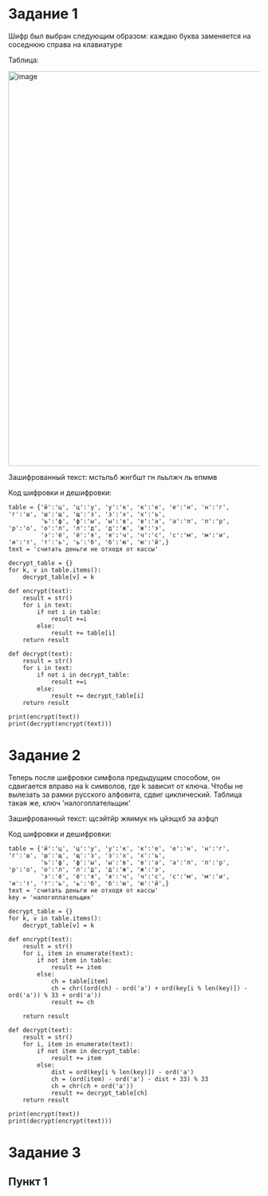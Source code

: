 # Задание 1

Шифр был выбран следующим образом: каждаю буква заменяется на соседнюю справа на клавиатуре

Таблица:

<img width="791" alt="image" src="https://github.com/Kcchernikov/information_security/assets/80039707/5919fdc9-5cd4-4e9d-9365-18ab7f47f6d3">

Зашифрованный текст: мстьпьб жнгбшт гн льължч ль епммв

Код шифровки и дешифровки:

```
table = {'й':'ц', 'ц':'у', 'у':'к', 'к':'е', 'е':'н', 'н':'г', 'г':'ш', 'ш':'щ', 'щ':'з', 'з':'х', 'х':'ъ',
         'ъ':'ф', 'ф':'ы', 'ы':'в', 'в':'а', 'а':'п', 'п':'р', 'р':'о', 'о':'л', 'л':'д', 'д':'ж', 'ж':'э',
         'э':'ё', 'ё':'я', 'я':'ч', 'ч':'с', 'с':'м', 'м':'и', 'и':'т', 'т':'ь', 'ь':'б', 'б':'ю', 'ю':'й',}
text = 'считать деньги не отходя от кассы'

decrypt_table = {}
for k, v in table.items():
    decrypt_table[v] = k

def encrypt(text):
    result = str()
    for i in text:
        if not i in table:
            result +=i
        else:
            result += table[i]
    return result

def decrypt(text):
    result = str()
    for i in text:
        if not i in decrypt_table:
            result +=i
        else:
            result += decrypt_table[i]
    return result

print(encrypt(text))
print(decrypt(encrypt(text)))
```

# Задание 2

Теперь после шифровки симфола предыдущим способом, он сдвигается вправо на k символов, где k зависит от ключа.
Чтобы не вылезать за рамки русского алфовита, сдвиг циклический. 
Таблица такая же, ключ 'налогоплательщик'

Зашифрованный текст: щсэйтйр жяимук нъ цйэщхб эа азфцп

Код шифровки и дешифровки:

```
table = {'й':'ц', 'ц':'у', 'у':'к', 'к':'е', 'е':'н', 'н':'г', 'г':'ш', 'ш':'щ', 'щ':'з', 'з':'х', 'х':'ъ',
         'ъ':'ф', 'ф':'ы', 'ы':'в', 'в':'а', 'а':'п', 'п':'р', 'р':'о', 'о':'л', 'л':'д', 'д':'ж', 'ж':'э',
         'э':'ё', 'ё':'я', 'я':'ч', 'ч':'с', 'с':'м', 'м':'и', 'и':'т', 'т':'ь', 'ь':'б', 'б':'ю', 'ю':'й',}
text = 'считать деньги не отходя от кассы'
key = 'налогоплательщик'

decrypt_table = {}
for k, v in table.items():
    decrypt_table[v] = k

def encrypt(text):
    result = str()
    for i, item in enumerate(text):
        if not item in table:
            result += item
        else:
            ch = table[item]
            ch = chr((ord(ch) - ord('а') + ord(key[i % len(key)]) - ord('а')) % 33 + ord('а'))
            result += ch

    return result

def decrypt(text):
    result = str()
    for i, item in enumerate(text):
        if not item in decrypt_table:
            result += item
        else:
            dist = ord(key[i % len(key)]) - ord('а')
            ch = (ord(item) - ord('а') - dist + 33) % 33
            ch = chr(ch + ord('а'))
            result += decrypt_table[ch]
    return result

print(encrypt(text))
print(decrypt(encrypt(text)))
```

# Задание 3

## Пункт 1
